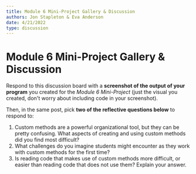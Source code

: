 ```yaml
---
title: Module 6 Mini-Project Gallery & Discussion
authors: Jon Stapleton & Eva Anderson
date: 4/21/2022
type: discussion
---
```


<!-- ::youtube[A video explaining the module 6 mini-project discussion prompt]{#oXmKJ_tYg34} -->

# Module 6 Mini-Project Gallery & Discussion

Respond to this discussion board with a **screenshot of the output of your program** you created for the *Module 6 Mini-Project* (just the visual you created, don't worry about including code in your screenshot).

Then, in the same post, pick **two of the reflective questions below** to respond to:

1. Custom methods are a powerful organizational tool, but they can be pretty confusing. What aspects of creating and using custom methods did you find most difficult?
2. What challenges do you imagine students might encounter as they work with custom methods for the first time?
3. Is reading code that makes use of custom methods more difficult, or easier than reading code that does not use them? Explain your answer.